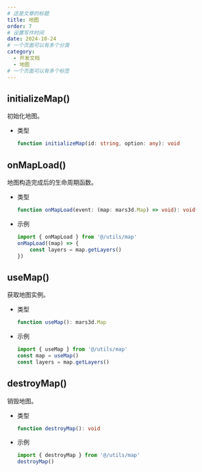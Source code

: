 ```yaml
---
# 这是文章的标题
title: 地图
order: 7
# 设置写作时间
date: 2024-10-24
# 一个页面可以有多个分类
category:
  - 开发文档
  - 地图
# 一个页面可以有多个标签
---
```


## initializeMap()
初始化地图。
- 类型
    ```ts
    function initializeMap(id: string, option: any): void
    ```

## onMapLoad()
地图构造完成后的生命周期函数。

- 类型
    ```ts
    function onMapLoad(event: (map: mars3d.Map) => void): void
    ```
- 示例
    ```ts
    import { onMapLoad } from '@/utils/map'
    onMapLoad((map) => {
        const layers = map.getLayers()
    })
    ```

## useMap()
获取地图实例。

- 类型
    ```ts
    function useMap(): mars3d.Map
    ```
- 示例
    ```ts
    import { useMap } from '@/utils/map'
    const map = useMap()
    const layers = map.getLayers()
    ```

## destroyMap()
销毁地图。
- 类型
    ```ts
    function destroyMap(): void
    ```
- 示例
    ```ts
    import { destroyMap } from '@/utils/map'
    destroyMap()
    ```